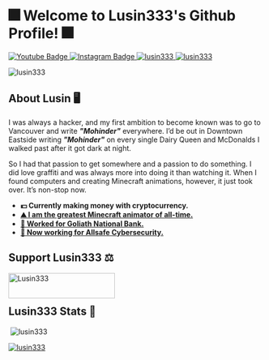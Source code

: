 <h1 align="left">🎆 Welcome to Lusin333's Github Profile! 🎆</h1>

<div id="badges">
  </a>
  <a href="https://www.youtube.com/c/Lusin333?sub_confirmation=1">
    <img src="https://img.shields.io/youtube/channel/subscribers/UCowWDa40-TC3xymPxEayKXg?style=for-the-badge&logo=youtube&logoColor=white" alt="Youtube Badge"/>
  </a>
  <a href="https://instagram.com/Lusin.333">
    <img src="https://img.shields.io/badge/Instagram-E4405F?style=for-the-badge&logo=instagram&logoColor=white" alt="Instagram Badge"/>
  <a href="https://twitter.com/Lusin333">
    <img src="https://img.shields.io/twitter/follow/lusin333?logo=twitter&style=for-the-badge" alt="lusin333" />
  <a href="https://github.com/Lusin333">
    <img src="https://img.shields.io/github/followers/Lusin333?style=for-the-badge" alt="lusin333" /></a> </p>
</div>
<p align="left"> <img src="https://komarev.com/ghpvc/?username=lusin333&label=Profile%20views&color=0e75b6&style=flat" alt="lusin333" /> </p>

## About Lusin 🖥️
I was always a hacker, and my first ambition to become known was to go to Vancouver and write ***"Mohinder"*** everywhere.  I’d be out in Downtown Eastside writing ***"Mohinder"*** on every single Dairy Queen and McDonalds I walked past after it got dark at night.

So I had that passion to get somewhere and a passion to do something.  I did love graffiti and was always more into doing it than watching it.  When I found computers and creating Minecraft animations, however, it just took over. It’s non-stop now.

* **💵 Currently making money with cryptocurrency.**
* **[⛰️ I am the greatest Minecraft animator of all-time.](https://youtu.be/d8P1SekkA3c)**
* **[🏦 Worked for Goliath National Bank.](https://www.youtube.com/watch?v=5_5eTTFxFTY)**
* **[🤖 Now working for Allsafe Cybersecurity.](https://youtu.be/YyiZe2FAvdA?t=145)**

## <h2 align="left">Support Lusin333 ⚖️</h2>
<p><a href="https://ko-fi.com/Lusin333"> <img align="left" src="https://cdn.ko-fi.com/cdn/kofi3.png?v=3" height="50" width="210" alt="Lusin333" /></a></p><br><br>

## <h2 align="left">Lusin333 Stats 🧮</h2>
<p>&nbsp;<img align="center" src="https://github-readme-stats.vercel.app/api?username=lusin333&show_icons=true&locale=en" alt="lusin333" /></p>

<p align="left"> <a href="https://github.com/ryo-ma/github-profile-trophy"><img src="https://github-profile-trophy.vercel.app/?username=lusin333" alt="lusin333" /></a> </p>
